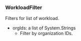 ### WorkloadFilter
Filters for list of workload.

- orgIds: a list of System.Strings
  - Filter by organization IDs.

